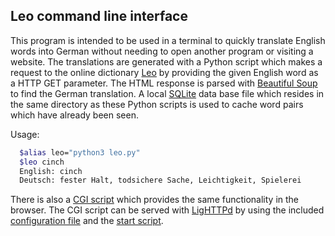 Leo command line interface
--------------------------

This program is intended to be used in a terminal to quickly translate
English words into German without needing to open another program or
visiting a website. The translations are generated with a Python script
which makes a request to the online dictionary [Leo](https://www.leo.org)
by providing the given English word as a HTTP GET parameter. The HTML response
is parsed with [Beautiful Soup](https://www.crummy.com/software/BeautifulSoup/)
to find the German translation.
A local [SQLite](https://www.sqlite.org) data base file which resides in the
same directory as these Python scripts is used to cache word pairs which have
already been seen.

Usage:
```bash
  $alias leo="python3 leo.py"
  $leo cinch
  English: cinch
  Deutsch: fester Halt, todsichere Sache, Leichtigkeit, Spielerei
```

There is also a [CGI script](leo_cgi.py) which provides the same functionality
in the browser. The CGI script can be served with [LigHTTPd](https://www.lighttpd.net/)
by using the included [configuration file](lighttpd.conf) and the [start script](lighttpd.sh).

